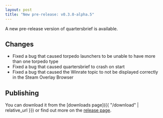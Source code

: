 ```yaml
---
layout: post
title: "New pre-release: v0.3.0-alpha.5"
---
```

A new pre-release version of quartersbrief is available. 

## Changes

- Fixed a bug that caused torpedo launchers to be unable to have more than one torpedo type
- Fixed a bug that caused quartersbrief to crash on start
- Fixed a bug that caused the Winrate topic to not be displayed correctly in the Steam Overlay Browser

## Publishing

You can download it from the [downloads page]({{ "/download" | relative_url }}) or find out more on the [release page](https://github.com/quartersbrief/quartersbrief/releases/tag/v0.3.0-alpha.5).
